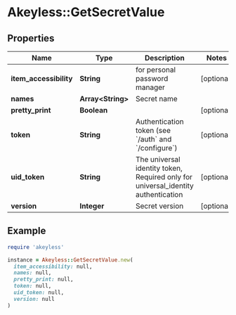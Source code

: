 # Akeyless::GetSecretValue

## Properties

| Name | Type | Description | Notes |
| ---- | ---- | ----------- | ----- |
| **item_accessibility** | **String** | for personal password manager | [optional] |
| **names** | **Array&lt;String&gt;** | Secret name |  |
| **pretty_print** | **Boolean** |  | [optional] |
| **token** | **String** | Authentication token (see &#x60;/auth&#x60; and &#x60;/configure&#x60;) | [optional] |
| **uid_token** | **String** | The universal identity token, Required only for universal_identity authentication | [optional] |
| **version** | **Integer** | Secret version | [optional] |

## Example

```ruby
require 'akeyless'

instance = Akeyless::GetSecretValue.new(
  item_accessibility: null,
  names: null,
  pretty_print: null,
  token: null,
  uid_token: null,
  version: null
)
```

